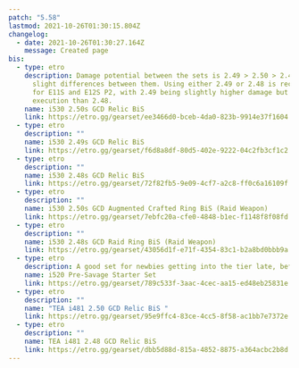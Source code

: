 ```yaml
---
patch: "5.58"
lastmod: 2021-10-26T01:30:15.804Z
changelog:
  - date: 2021-10-26T01:30:27.164Z
    message: Created page
bis:
  - type: etro
    description: Damage potential between the sets is 2.49 > 2.50 > 2.48, with
      slight differences between them. Using either 2.49 or 2.48 is recommended
      for E11S and E12S P2, with 2.49 being slightly higher damage but tighter
      execution than 2.48.
    name: i530 2.50s GCD Relic BiS
    link: https://etro.gg/gearset/ee3466d0-bceb-4da0-823b-9914e37f1604
  - type: etro
    description: ""
    name: i530 2.49s GCD Relic BiS
    link: https://etro.gg/gearset/f6d8a8df-80d5-402e-9222-04c2fb3cf1c2
  - type: etro
    description: ""
    name: i530 2.48s GCD Relic BiS
    link: https://etro.gg/gearset/72f82fb5-9e09-4cf7-a2c8-ff0c6a16109f
  - type: etro
    description: ""
    name: i530 2.50s GCD Augmented Crafted Ring BiS (Raid Weapon)
    link: https://etro.gg/gearset/7ebfc20a-cfe0-4848-b1ec-f1148f8f08fd
  - type: etro
    description: ""
    name: i530 2.48s GCD Raid Ring BiS (Raid Weapon)
    link: https://etro.gg/gearset/43056d1f-e71f-4354-83c1-b2a8bd0bbb9a
  - type: etro
    description: A good set for newbies getting into the tier late, before Endwalker.
    name: i520 Pre-Savage Starter Set
    link: https://etro.gg/gearset/789c533f-3aac-4cec-aa15-ed48eb25831e
  - type: etro
    description: ""
    name: "TEA i481 2.50 GCD Relic BiS "
    link: https://etro.gg/gearset/95e9ffc4-83ce-4cc5-8f58-ac1bb7e7372e
  - type: etro
    description: ""
    name: TEA i481 2.48 GCD Relic BiS
    link: https://etro.gg/gearset/dbb5d88d-815a-4852-8875-a364acbc2b8d
---
```

